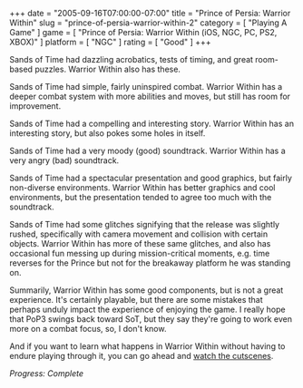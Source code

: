 +++
date = "2005-09-16T07:00:00-07:00"
title = "Prince of Persia: Warrior Within"
slug = "prince-of-persia-warrior-within-2"
category = [ "Playing A Game" ]
game = [ "Prince of Persia: Warrior Within (iOS, NGC, PC, PS2, XBOX)" ]
platform = [ "NGC" ]
rating = [ "Good" ]
+++

Sands of Time had dazzling acrobatics, tests of timing, and great room-based puzzles. Warrior Within also has these.

Sands of Time had simple, fairly uninspired combat. Warrior Within has a deeper combat system with more abilities and moves, but still has room for improvement.

Sands of Time had a compelling and interesting story. Warrior Within has an interesting story, but also pokes some holes in itself.

Sands of Time had a very moody (good) soundtrack. Warrior Within has a very angry (bad) soundtrack.

Sands of Time had a spectacular presentation and good graphics, but fairly non-diverse environments. Warrior Within has better graphics and cool environments, but the presentation tended to agree too much with the soundtrack.

Sands of Time had some glitches signifying that the release was slightly rushed, specifically with camera movement and collision with certain objects. Warrior Within has more of these same glitches, and also has occasional fun messing up during mission-critical moments, e.g. time reverses for the Prince but not for the breakaway platform he was standing on.

Summarily, Warrior Within has some good components, but is not a great experience. It's certainly playable, but there are some mistakes that perhaps unduly impact the experience of enjoying the game. I really hope that PoP3 swings back toward SoT, but they say they're going to work even more on a combat focus, so, I don't know.

And if you want to learn what happens in Warrior Within without having to endure playing through it, you can go ahead and <a href="http://www.youtube.com/results?search_query=prince+of+persia+warrior+within">watch the cutscenes</a>.

<i>Progress: Complete</i>